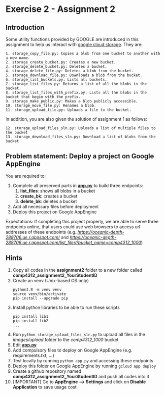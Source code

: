 # Exercise 2 - Assignment 2

## Introduction
Some utility functions provided by GOOGLE are introduced in this assignment to help us interact with 
[google cloud storage](https://cloud.google.com/storage). They are:

    1. storage_copy_file.py: Copies a blob from one bucket to another with a new name.
    2. storage_create_bucket.py: Creates a new bucket.
    3. storage_delete_bucket.py: Deletes a bucket.
    4. storage_delete_file.py: Deletes a blob from the bucket.
    5. storage_download_file.py: Downloads a blob from the bucket.
    6. storage_list_buckets.py: Lists all buckets.
    7. storage_list_files.py: Returns a list of all the blobs in the bucket.
    8. storage_list_files_with_prefix.py: Lists all the blobs in the bucket that begin with the prefix.
    9. storage_make_public.py: Makes a blob publicly accessible.
    10. storage_move_file.py: Renames a blob.
    11. storage_upload_file.py: Uploads a file to the bucket.

In addition, you are also given the solution of assignment 1 as follows: 

    12. storage_upload_files_sln.py: Uploads a list of multiple files to the bucket
    13. storage_download_files_sln.py: Download a list of blobs from the bucket

## Problem statement: Deploy a project on Google AppEngine

You are required to:

1. Complete all preserved parts in [**app.py**](app.py) to build three endpoints:
    1. **list_files**: shows all blobs in a bucket
    2. **create_bk**: creates a bucket
    3. **delete_bk**: deletes a bucket
2. Add all necessary files before deployment
3. Deploy this project on Google AppEngine

Expectations: If completing this project properly, we are able to serve three endpoints online, 
that users could use web browsers to access url addresses of these endpoints 
(e.g. *https://oceanic-depth-288706.ue.r.appspot.com/* and 
*https://oceanic-depth-288706.ue.r.appspot.com/list_files?bucket_name=comp4312_1000*)

## Hints
1. Copy all codes in the **assignment2** folder to a new folder called **comp4312_assignment2_YourStudentID**
2. Create an venv (Unix-based OS only)
    ```commandline
    python3.8 -m venv venv
    source venv/bin/activate
    pip install --upgrade pip
    ```
3. Install python libraries to be able to run these scripts 
    ```commandline
    pip install lib1
    pip install lib2
    ...
    ```
4. Run ```python storage_upload_files_sln.py``` to upload all files 
in the *images/upload* folder to the *comp4312_1000* bucket 
5. Edit [**app.py**](app.py)
6. Add compulsory files to deploy on Google AppEngine (e.g. requirements.txt, ...)
7. Test locally by running ```python app.py``` and accessing these endpoints
8. Deploy this folder on Google AppEngine by running ```gcloud app deploy``` 
9. Create a github repository named **comp4312_assignment2_YourStudentID** and push all codes into it
10. [IMPORTANT] Go to **AppEngine --> Settings** and click on **Disable Application** to save usage cost
